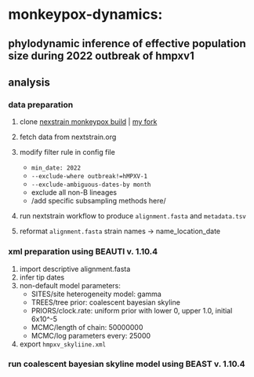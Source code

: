 # monkeypox-dynamics:

## phylodynamic inference of effective population size during 2022 outbreak of hmpxv1

## analysis

### data preparation 

1. clone [nexstrain monkeypox build](https://github.com/nextstrain/monkeypox) |  [my fork](https://github.com/nmmahmed/monkeypox-build) 
2. fetch data from nextstrain.org 
3. modify filter rule in config file 
   - `min_date: 2022`
   - `--exclude-where outbreak!=hMPXV-1`
   - `--exclude-ambiguous-dates-by month` 
   - exclude all non-B lineages
   - /add specific subsampling methods here/ 
   
4. run nextstrain workflow to produce `alignment.fasta` and `metadata.tsv` 
5. reformat `alignment.fasta` strain names -> name_location_date 

### xml preparation using BEAUTI v. 1.10.4 

1. import descriptive alignment.fasta 
2. infer tip dates 
3. non-default model parameters: 
   - SITES/site heterogeneity model: gamma
   - TREES/tree prior: coalescent bayesian skyline 
   - PRIORS/clock.rate: uniform prior with lower 0, upper 1.0, initial 6x10^-5 
   - MCMC/length of chain: 50000000
   - MCMC/log parameters every: 25000
5. export `hmpxv_skyliine.xml` 
  

### run coalescent bayesian skyline model using BEAST v. 1.10.4 




